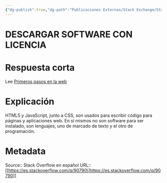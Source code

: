 ```yaml
---
{"dg-publish":true,"dg-path":"Publicaciones Externas/Stack Exchange/Stack Overflow en español/es.stackoverflow.com-90790.md","permalink":"/publicaciones-externas/stack-exchange/stack-overflow-en-espanol/es-stackoverflow-com-90790/","title":"DESCARGAR SOFTWARE CON LICENCIA","hide":true,"noteIcon":"default","created":"2024-04-03T12:49:10.727-06:00","updated":"2024-04-05T16:43:52.361-06:00"}
---
```


# DESCARGAR SOFTWARE CON LICENCIA

# Respuesta corta
Lee [Primeros pasos en la web][1]

# Explicación

HTML5 y JavaScript, junto a CSS, son usados para escribir código para páginas y aplicaciones web. En sí mismos no son software para ser instalado, son lenguajes, uno de marcado de texto y el otro de programación.

  [1]: https://developer.mozilla.org/es/docs/Learn/Getting_started_with_the_web

# Metadata
Source:: Stack Overflow en español
URL:: [[https://es.stackoverflow.com/q/90790\|https://es.stackoverflow.com/q/90790]]

